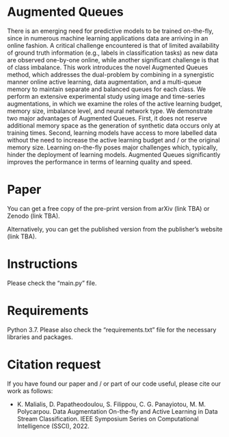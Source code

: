 # Augmented Queues
There is an emerging need for predictive models to be trained on-the-fly, since in numerous machine learning applications data are arriving in an online fashion. A critical challenge encountered is that of limited availability of ground truth information (e.g., labels in classification tasks) as new data are observed one-by-one online, while another significant challenge is that of class imbalance. This work introduces the novel Augmented Queues method, which addresses the dual-problem by combining in a synergistic manner online active learning, data augmentation, and a multi-queue memory to maintain separate and balanced queues for each class. We perform an extensive experimental study using image and time-series augmentations, in which we examine the roles of the active learning budget, memory size, imbalance level, and neural network type. We demonstrate two major advantages of Augmented Queues. First, it does not reserve additional memory space as the generation of synthetic data occurs only at training times. Second, learning models have access to more labelled data without the need to increase the active learning budget and / or the original memory size. Learning on-the-fly poses major challenges which, typically, hinder the deployment of learning models. Augmented Queues significantly improves the performance in terms of learning quality and speed.

# Paper
You can get a free copy of the pre-print version from arXiv (link TBA) or Zenodo (link TBA).

Alternatively, you can get the published version from the publisher’s website (link TBA).

# Instructions
Please check the “main.py” file.

# Requirements
Python 3.7. Please also check the “requirements.txt” file for the necessary libraries and packages.

# Citation request
If you have found our paper and / or part of our code useful, please cite our work as follows:

- K. Malialis, D. Papatheodoulou, S. Filippou, C. G. Panayiotou, M. M. Polycarpou. Data Augmentation On-the-fly and Active Learning in Data Stream Classification. IEEE Symposium Series on Computational Intelligence (SSCI), 2022.
